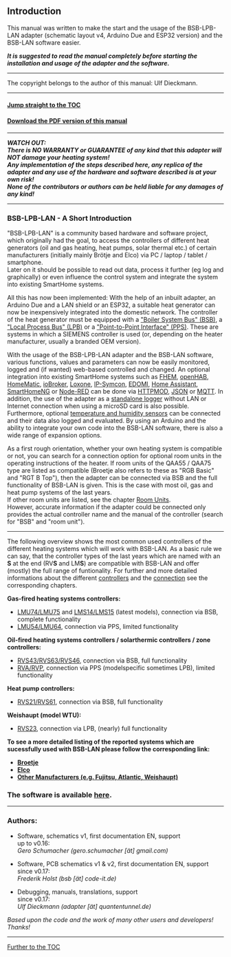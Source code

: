 ## Introduction

This manual was written to make the start and the usage of the BSB-LPB-LAN adapter (schematic layout v4, Arduino Due and ESP32 version) and the BSB-LAN software easier.  

***It is suggested to read the manual completely before starting the installation and usage of the adapter and the software.***    
    
---  
  
The copyright belongs to the author of this manual: Ulf Dieckmann.
  
---  
    
#### [Jump straight to the TOC](toc.md)      
#### [Download the PDF version of this manual](https://github.com/1coderookie/BSB-LPB-LAN_EN/raw/master/BSB-LPB-LAN-manual.pdf)     



---  
***WATCH OUT:  
There is NO WARRANTY or GUARANTEE of any kind that this adapter will NOT damage your heating system!  
Any implementation of the steps described here, any replica of the adapter and any use of the hardware and software described is at your own risk!  
None of the contributors or authors can be held liable for any damages of any kind!***   

---
  
### BSB-LPB-LAN - A Short Introduction

"BSB-LPB-LAN" is a community based hardware and software project, which originally had the goal, to access the controllers of different heat generators (oil and gas heating, heat pumps, solar thermal etc.) of certain manufacturers (initially mainly Brötje and Elco) via PC / laptop / tablet / smartphone.  
Later on it should be possible to read out data, process it further (eg log and graphically) or even influence the control system and integrate the system into existing SmartHome systems.
    
All this has now been implemented:
With the help of an inbuilt adapter, an Arduino Due and a LAN shield or an ESP32, a suitable heat generator can now be inexpensively integrated into the domestic network.
The controller of the heat generator must be equipped with a ["Boiler System Bus" (BSB)](chap10.md#1011-bsb), a ["Local Process Bus" (LPB)](chap10.md#1012-lpb) or a ["Point-to-Point Interface" (PPS)](chap10.md#1013-pps). These are systems in which a SIEMENS controller is used (or, depending on the heater manufacturer, usually a branded OEM version).

With the usage of the BSB-LPB-LAN adapter and the BSB-LAN software, various functions, values and parameters can now be easily monitored, logged and (if wanted) web-based controlled and changed.
An optional integration into existing SmartHome systems such as [FHEM](chap08.md#81-fhem), [openHAB](chap08.md#82-openhab), [HomeMatic](chap08.md#83-homematic-eq3), [ioBroker](chap08.md#84-iobroker), [Loxone](chap08.md#85-loxone), [IP-Symcon](chap08.md#86-ip-symcon), [EDOMI](chap08.md#810-edomi), [Home Assistant](chap08.md#811-home-assistant), [SmartHomeNG](chap08.md#812-smarthomeng) or [Node-RED](chap08.md#813-node-red) can be done via [HTTPMOD](chap08.md#812-integration-via-httpmod-module), [JSON](chap05.md#53-json) or [MQTT](chap05.md#52-mqtt).
In addition, the use of the adapter as a [standalone logger](chap06.md#61-logging-data) without LAN or Internet connection when using a microSD card is also possible.
Furthermore, optional [temperature and humidity sensors](chap07.md#71-usage-of-optional-sensors-dht22-ds18b20-bme280) can be connected and their data also logged and evaluated. By using an Arduino and the ability to integrate your own code into the BSB-LAN software, there is also a wide range of expansion options.

    
As a first rough orientation, whether your own heating system is compatible or not, you can search for a connection option for optional room units in the operating instructions of the heater. If room units of the QAA55 / QAA75 type are listed as compatible (Broetje also refers to these as "RGB Basic" and "RGT B Top"), then the adapter can be connected via BSB and the full functionality of BSB-LAN is given. This is the case with most oil, gas and heat pump systems of the last years.  
If other room units are listed, see the chapter [Room Units](chap10.md#105-conventional-room-units-for-the-listed-controllers).  
However, accurate information if the adapter could be connected only provides the actual controller name and the manual of the controller (search for "BSB" and "room unit").
   
---

The following overview shows the most common used controllers of the different heating systems which will work with BSB-LAN. As a basic rule we can say, that the controller types of the last years which are named with an **S** at the end (RV**S** and LM**S**) are compatible with BSB-LAN and offer (mostly) the full range of funtionality. For further and more detailed informations about the different [controllers](chap10.md#102-detailed-description-of-the-supported-controllers) and the [connection](chap03.md#31-connecting-the-adapter) see the corresponding chapters.  
   
**Gas-fired heating systems controllers:**  
- [LMU74/LMU75](chap10.md#10211-lmu-controllers) and [LMS14/LMS15](chap10.md#10212-lms-controllers) (latest models), connection via BSB, complete functionality  
- [LMU54/LMU64](chap10.md#10211-lmu-controllers), connection via PPS, limited functionality  
   
**Oil-fired heating systems controllers / solarthermic controllers / zone controllers:**  
- [RVS43/RVS63/RVS46](chap10.md#10222-rvs-controllers), connection via BSB, full functionality  
- [RVA/RVP](chap10.md#10221-rva-and-rvp-controllers), connection via PPS (modelspecific sometimes LPB), limited functionality 
   
**Heat pump controllers:**  
- [RVS21/RVS61](chap10.md#10222-rvs-controllers), connection via BSB, full functionality  
   
**Weishaupt (model WTU):**  
- [RVS23](chap10.md#10222-rvs-controllers), connection via LPB, (nearly) full functionality  
   
**To see a more detailed listing of the reported systems which are sucessfully used with BSB-LAN please follow the corresponding link:**  
- **[Broetje](chap11.md#111-broetje)**  
- **[Elco](chap11.md#112-elco)**  
- **[Other Manufacturers (e.g. Fujitsu, Atlantic, Weishaupt)](chap11.md#113-other-manufacturers)**  

  
### The software is available [here](https://github.com/fredlcore/bsb_lan).

---  

### Authors:

-   Software, schematics v1, first documentation EN, support  
    up to v0.16:  
    *Gero Schumacher (gero.schumacher \[ät\] gmail.com)*

-   Software, PCB schematics v1 & v2, first documentation EN, support  
    since v0.17:  
    *Frederik Holst (bsb \[ät\] code-it.de)*

-   Debugging, manuals, translations, support  
    since v0.17:  
    *Ulf Dieckmann (adapter \[ät\] quantentunnel.de)*

*Based upon the code and the work of many other users and developers! Thanks!*  
      
    
---
    
[Further to the TOC](toc.md)  


